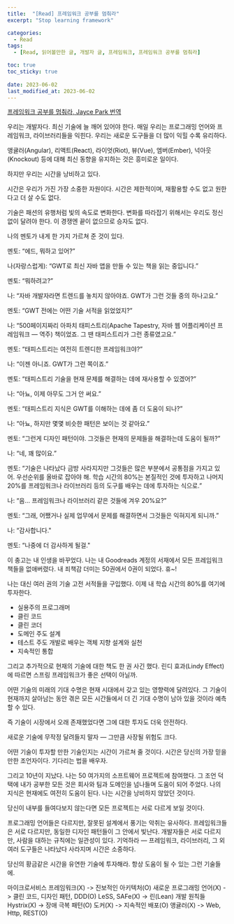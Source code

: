 ```yaml
---
title:  "[Read] 프레임워크 공부를 멈춰라"
excerpt: "Stop learning framework"

categories:
  - Read
tags:
  - [Read, 읽어볼만한 글, 개발자 글, 프레임워크, 프레임워크 공부를 멈춰라]

toc: true
toc_sticky: true
 
date: 2023-06-02
last_modified_at: 2023-06-02
---
```


[프레임워크 공부를 멈춰라, Jayce Park 번역](https://medium.com/@jongyoungpark/%ED%94%84%EB%A0%88%EC%9E%84%EC%9B%8C%ED%81%AC-%EA%B3%B5%EB%B6%80%EB%A5%BC-%EB%A9%88%EC%B6%B0%EB%9D%BC-1afa37644474)

우리는 개발자다. 최신 기술에 늘 깨어 있어야 한다. 매일 우리는 프로그래밍 언어와 프레임워크, 라이브러리들을 익힌다. 우리는 새로운 도구들을 더 많이 익힐 수록 유리하다.

앵귤러(Angular), 리액트(React), 라이엇(Riot), 뷰(Vue), 엠버(Ember), 넉아웃(Knockout) 등에 대해 최신 동향을 유지하는 것은 흥미로운 일이다.

하지만 우리는 시간을 낭비하고 있다.

시간은 우리가 가진 가장 소중한 자원이다. 시간은 제한적이며, 재활용할 수도 없고 원한다고 더 살 수도 없다.

기술은 패션의 유행처럼 빛의 속도로 변화한다. 변화를 따라잡기 위해서는 우리도 정신없이 달려야 한다. 이 경쟁엔 끝이 없으므로 승자도 없다.

나의 멘토가 내게 한 가지 가르쳐 준 것이 있다.

멘토: “에드, 뭐하고 있어?”

나(자랑스럽게): “GWT로 최신 자바 앱을 만들 수 있는 책을 읽는 중입니다.”

멘토: “뭐하려고?”

나: “자바 개발자라면 트렌드를 놓치지 않아야죠. GWT가 그런 것들 중의 하나고요.”

멘토: “GWT 전에는 어떤 기술 서적을 읽었었지?”

나: “500페이지짜리 아파치 태피스트리(Apache Tapestry, 자바 웹 어플리케이션 프레임워크 — 역주) 책이었죠. 그 땐 태피스트리가 그런 종류였고요.”

멘토: “태피스트리는 여전히 트렌디한 프레임워크야?”

나: “이젠 아니죠. GWT가 그런 쪽이죠.”

멘토: “태피스트리 기술을 현재 문제를 해결하는 데에 재사용할 수 있겠어?”

나: “아뇨, 이제 아무도 그거 안 써요.”

멘토: “태피스트리 지식은 GWT를 이해하는 데에 좀 더 도움이 되나?”

나: “아뇨, 하지만 몇몇 비슷한 패턴은 보이는 것 같아요.”

멘토: “그런게 디자인 패턴이야. 그것들은 현재의 문제들을 해결하는데 도움이 될까?”

나: “네, 꽤 많이요.”

멘토: “기술은 나타났다 금방 사라지지만 그것들은 많은 부분에서 공통점을 가지고 있어. 우선순위를 올바로 잡아야 해. 학습 시간의 80%는 본질적인 것에 투자하고 나머지 20%를 프레임워크나 라이브러리 등의 도구를 배우는 데에 투자하는 식으로.”

나: “음… 프레임워크나 라이브러리 같은 것들에 겨우 20%요?”

멘토: “그래, 어쨌거나 실제 업무에서 문제를 해결하면서 그것들은 익혀지게 되니까.”

나: “감사합니다."

멘토: “나중에 더 감사하게 될걸."

이 충고는 내 인생을 바꾸었다. 나는 내 Goodreads 계정의 서재에서 모든 프레임워크 책들을 없애버렸다. 내 죄책감 더미는 50권에서 0권이 되었다. 휴~!

나는 대신 여러 권의 기술 고전 서적들을 구입했다. 이제 내 학습 시간의 80%를 여기에 투자한다.

- 실용주의 프로그래머
- 클린 코드
- 클린 코더
- 도메인 주도 설계
- 테스트 주도 개발로 배우는 객체 지향 설계와 실천
- 지속적인 통합

그리고 추가적으로 현재의 기술에 대한 책도 한 권 사긴 했다. 린디 효과(Lindy Effect)에 따르면 스프링 프레임워크가 좋은 선택이 아닐까.

어떤 기술의 미래의 기대 수명은 현재 시대에서 갖고 있는 영향력에 달려있다. 그 기술이 현재까지 살아남는 동안 겪은 모든 시간들에서 더 긴 기대 수명이 남아 있을 것이라 예측할 수 있다.

즉 기술이 시장에서 오래 존재했었다면 그에 대한 투자도 더욱 안전하다.

새로운 기술에 무작정 달려들지 말자 — 그만큼 사장될 위험도 크다.

어떤 기술이 투자할 만한 기술인지는 시간이 가르쳐 줄 것이다. 시간은 당신의 가장 믿을만한 조언자이다. 기다리는 법을 배우자.

그리고 10년이 지났다. 나는 50 여가지의 소프트웨어 프로젝트에 참여했다. 그 조언 덕택에 내가 공부한 모든 것은 회사와 팀과 도메인을 넘나들며 도움이 되어 주었다. 나의 지식은 현재에도 여전히 도움이 된다. 나는 시간을 낭비하지 않았던 것이다.

당신이 내부를 들여다보지 않는다면 모든 프로젝트는 서로 다르게 보일 것이다.

프로그래밍 언어들은 다르지만, 잘못된 설계에서 풍기는 악취는 유사하다.
프레임워크들은 서로 다르지만, 동일한 디자인 패턴들이 그 안에서 빛난다.
개발자들은 서로 다르지만, 사람을 대하는 규칙에는 일관성이 있다.
기억하라 — 프레임워크, 라이브러리, 그 외 여러 도구들은 나타났다 사라지며 시간은 소중하다.

당신의 황금같은 시간을 유연한 기술에 투자해라. 항상 도움이 될 수 있는 그런 기술들에.

마이크로서비스 프레임워크(X) -> 진보적인 아키텍처(O)
새로운 프로그래밍 언어(X) -> 클린 코드, 디자인 패턴, DDD(O)
LeSS, SAFe(X) -> 린(Lean) 개발 원칙들
Hystrix(X) -> 장애 극복 패턴(O)
도커(X) -> 지속적인 배포(O)
앵귤러(X) -> Web, Http, REST(O)
